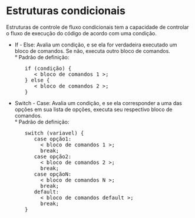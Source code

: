 # Estruturas condicionais

Estruturas de controle de fluxo condicionais tem a capacidade de controlar o fluxo de execução do código de acordo com uma condição.

* If - Else: Avalia um condição, e se ela for verdadeira executado um bloco de comandos. Se não, executa outro bloco de comandos.
<br/>° Padrão de definição:
<pre>
      if (condição) {
         < bloco de comandos 1 >;
      } else {
         < bloco de comandos 2 >;
      }
</pre>

* Switch - Case: Avalia um condição, e se ela corresponder a uma das opções em sua lista de opções, executa seu respectivo bloco de comandos.
<br/>° Padrão de definição:
<pre>
      switch (variavel) {
         case opção1:
           < bloco de comandos 1 >;
           break;
         case opção2:
           < bloco de comandos 2 >;
           break;
         case opçãoN:
           < bloco de comandos N >;
           break;
         default:
           < bloco de comandos default >;
           break;
      }
</pre>
